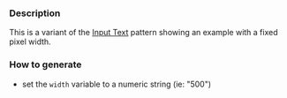 ### Description
This is a variant of the [Input Text](./?p=atoms-input-text) pattern showing an example with a fixed pixel width.

### How to generate
* set the `width` variable to a numeric string (ie: "500")
